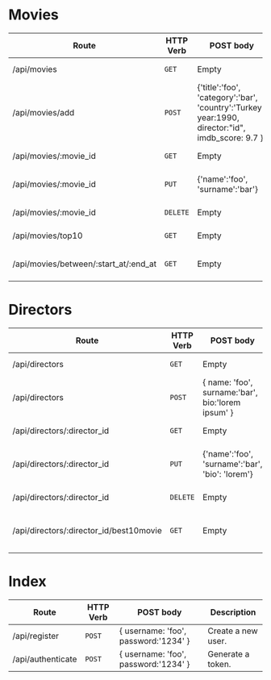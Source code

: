 # Movies

| Route                                     | HTTP Verb	 | POST body	 | Description	 |
|-------------------------------------------| --- | --- | --- |
| /api/movies                               | `GET` | Empty | List all movies. |
| /api/movies/add                           | `POST` | {'title':'foo', 'category':'bar', 'country':'Turkey', year:1990, director:"id", imdb_score: 9.7 } | Create a new movie. |
| /api/movies/:movie_id                     | `GET` | Empty | Get a movie. |
| /api/movies/:movie_id                     | `PUT` | {'name':'foo', 'surname':'bar'} | Update a movie with new info. |
| /api/movies/:movie_id                     | `DELETE` | Empty | Delete a movie. |
| /api/movies/top10                         | `GET` | Empty | Get the top 10 movies. |
| /api/movies/between/:start_at/:end_at | `GET` | Empty | Movies between two dates. |

# Directors

| Route | HTTP Verb	 | POST body	 | Description	 |
| --- | --- | --- | --- |
| /api/directors | `GET` | Empty | List all directors. |
| /api/directors | `POST` | { name: 'foo', surname:'bar', bio:'lorem ipsum' } | Create a new director. |
| /api/directors/:director_id | `GET` | Empty | Get a director. |
| /api/directors/:director_id | `PUT` | {'name':'foo', 'surname':'bar', 'bio': 'lorem'} | Update a director with new info. |
| /api/directors/:director_id | `DELETE` | Empty | Delete a director. |
| /api/directors/:director_id/best10movie | `GET` | Empty | The director's top 10 films. |

# Index

| Route         | HTTP Verb	 | POST body	 | Description	 |
|---------------| --- | --- | --- |
| /api/register | `POST` | { username: 'foo', password:'1234' } | Create a new user. |
| /api/authenticate | `POST` | { username: 'foo', password:'1234' } | Generate a token. |
